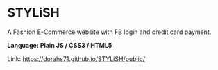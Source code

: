 # STYLiSH

A Fashion E-Commerce website with FB login and credit card payment.

**Language: Plain JS / CSS3 / HTML5**

Link: https://dorahs71.github.io/STYLiSH/public/
